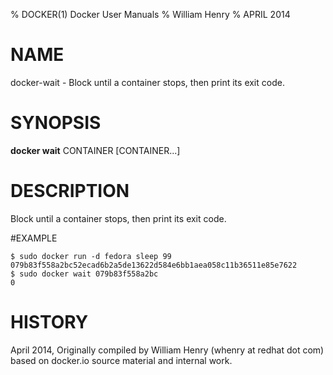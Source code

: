 % DOCKER(1) Docker User Manuals 
% William Henry
% APRIL 2014 
# NAME
docker-wait - Block until a container stops, then print its exit code.

# SYNOPSIS
**docker wait** CONTAINER [CONTAINER...]

# DESCRIPTION
Block until a container stops, then print its exit code.

#EXAMPLE

    $ sudo docker run -d fedora sleep 99
    079b83f558a2bc52ecad6b2a5de13622d584e6bb1aea058c11b36511e85e7622
    $ sudo docker wait 079b83f558a2bc
    0

# HISTORY
April 2014, Originally compiled by William Henry (whenry at redhat dot com)
 based on docker.io source material and internal work.

